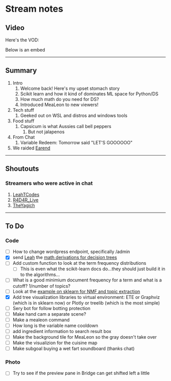 # Stream notes

## Video

Here's the VOD:

Below is an embed

---

## Summary

1. Intro
   1. Welcome back! Here's my upset stomach story
   2. Scikit learn and how it kind of dominates ML space for Python/DS
   3. How much math do you need for DS?
   4. Introduced MeaLeon to new viewers!
2. Tech stuff
   1. Geeked out on WSL and distros and windows tools
3. Food stuff
   1. Capsicum is what Aussies call bell peppers
      1. But not jalapenos
4. From Chat
   1. Variable Redeem: Tomorrow said "LET'S GOOOOOO"
5. We raided [Earend](https://www.twitch.tv/Earend)

---

## Shoutouts

### Streamers who were active in chat

1. [LeahTCodes](https://www.twitch.tv/leahtcodes)
2. [R4D4R_Live](https://www.twitch.tv/R4D4R_Live)
3. [TheYagich](https://www.twitch.tv/theyagich/)

---

## To Do

### Code

- [ ] How to change wordpress endpoint, specifically /admin
- [X] send [Leah](https://www.twitch.tv/LeahTCodes) the [math derivations for decision trees](https://scikit-learn.org/stable/modules/tree.html#tree-mathematical-formulation)
- [ ] Add custom function to look at the term frequency distributions
  - [ ] This is even what the scikit-learn docs do...they should just build it in to the algorithms...
- [ ] What is a good minimium document frequency for a term and what is a cutoff? 1/number of topics?
- [ ] Look at the [example on sklearn for NMF and topic extraction](https://scikit-learn.org/stable/auto_examples/applications/plot_topics_extraction_with_nmf_lda.html#sphx-glr-auto-examples-applications-plot-topics-extraction-with-nmf-lda-py)
- [X] Add tree visualization libraries to virtual environment: ETE or Graphviz (which is in sklearn now) or Plotly or treelib (which is the most simple)
- [ ] Sery bot for follow botting protection
- [ ] Make hand cam a separate scene?
- [ ] Make a mealeon command
- [ ] How long is the variable name cooldown
- [ ] add ingredient information to search result box
- [ ] Make the background tile for MeaLeon so the gray doesn't take over
- [ ] Make the visualizion for the cuisine map
- [ ] Make subgoal buying a wet fart soundboard (thanks chat)

### Photo

- [ ] Try to see if the preview pane in Bridge can get shifted left a little
